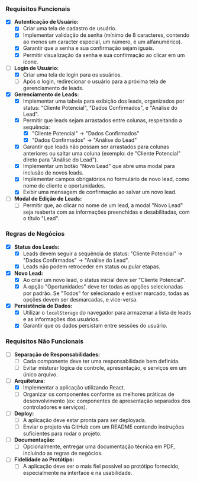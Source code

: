 ### Requisitos Funcionais

- [x] **Autenticação de Usuário:**
  - [x] Criar uma tela de cadastro de usuário.
  - [x] Implementar validação de senha (mínimo de 8 caracteres, contendo ao menos um caracter especial, um número, e um alfanumérico).
  - [x] Garantir que a senha e sua confirmação sejam iguais.
  - [x] Permitir visualização da senha e sua confirmação ao clicar em um ícone.

- [ ] **Login de Usuário:**
  - [x] Criar uma tela de login para os usuários.
  - [ ] Após o login, redirecionar o usuário para a próxima tela de gerenciamento de leads.

- [x] **Gerenciamento de Leads:**
  - [x] Implementar uma tabela para exibição dos leads, organizados por status: "Cliente Potencial", "Dados Confirmados", e "Análise do Lead".
  - [x] Permitir que leads sejam arrastados entre colunas, respeitando a sequência:
    - [x] "Cliente Potencial" → "Dados Confirmados"
    - [x] "Dados Confirmados" → "Análise do Lead"
  - [x] Garantir que leads não possam ser arrastados para colunas anteriores ou saltar uma coluna (exemplo: de "Cliente Potencial" direto para "Análise do Lead").
  - [x] Implementar um botão "Novo Lead" que abre uma modal para inclusão de novos leads.
  - [x] Implementar campos obrigatórios no formulário de novo lead, como nome do cliente e oportunidades.
  - [x] Exibir uma mensagem de confirmação ao salvar um novo lead.

- [ ] **Modal de Edição de Leads:**
  - [ ] Permitir que, ao clicar no nome de um lead, a modal "Novo Lead" seja reaberta com as informações preenchidas e desabilitadas, com o título "Lead".

### Regras de Negócios

- [x] **Status dos Leads:**
  - [x] Leads devem seguir a sequência de status: "Cliente Potencial" → "Dados Confirmados" → "Análise do Lead".
  - [x] Leads não podem retroceder em status ou pular etapas.

- [x] **Novo Lead:**
  - [x] Ao criar um novo lead, o status inicial deve ser "Cliente Potencial".
  - [x] A opção "Oportunidades" deve ter todas as opções selecionadas por padrão. Se "Todos" for selecionado e estiver marcado, todas as opções devem ser desmarcadas, e vice-versa.

- [x] **Persistência de Dados:**
  - [x] Utilizar o `localStorage` do navegador para armazenar a lista de leads e as informações dos usuários.
  - [x] Garantir que os dados persistam entre sessões do usuário.

### Requisitos Não Funcionais

- [ ] **Separação de Responsabilidades:**
  - [ ] Cada componente deve ter uma responsabilidade bem definida.
  - [ ] Evitar misturar lógica de controle, apresentação, e serviços em um único arquivo.

- [ ] **Arquitetura:**
  - [x] Implementar a aplicação utilizando React.
  - [ ] Organizar os componentes conforme as melhores práticas de desenvolvimento (ex: componentes de apresentação separados dos controladores e serviços).

- [ ] **Deploy:**
  - [ ] A aplicação deve estar pronta para ser deployada.
  - [ ] Enviar o projeto via GitHub com um README contendo instruções suficientes para rodar o projeto.

- [ ] **Documentação:**
  - [ ] Opcionalmente, entregar uma documentação técnica em PDF, incluindo as regras de negócios.

- [ ] **Fidelidade ao Protótipo:**
  - [ ] A aplicação deve ser o mais fiel possível ao protótipo fornecido, especialmente na interface e na usabilidade.